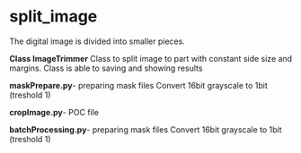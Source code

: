# split_image
The digital image is divided into smaller pieces.


<b>Class ImageTrimmer</b>
Class to split image to part with constant side size and margins.
Class is able to saving and showing results

<b>maskPrepare.py</b>- preparing mask files
Convert 16bit grayscale to 1bit (treshold 1)

<b>cropImage.py</b>- POC file

<b>batchProcessing.py</b>- preparing mask files
Convert 16bit grayscale to 1bit (treshold 1)
